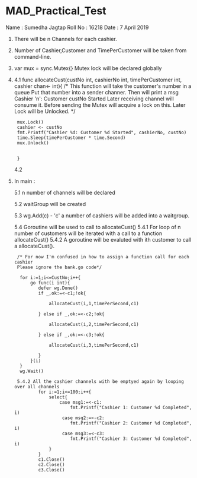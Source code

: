 # MAD_Practical_Test
Name : Sumedha Jagtap
Roll No : 16218
Date : 7 April 2019


1. There will be n Channels for each cashier.

2. Number of Cashier,Customer and TimePerCustomer will be taken from command-line.

3. var mux = sync.Mutex{} 
   Mutex lock will be declared globally

4. 
    4.1
        func allocateCust(custNo int, cashierNo int, timePerCustomer int, cashier chan<- int){
        /*
        This function will take the customer's number in a queue
        Put that number into a sender channer.
        Then will print a msg Cashier 'n': Customer custNo  Started
        Later receiving channel will consume it.
        Before sending the Mutex will acquire a lock on this.
        Later Lock will be Unlocked.
        */

        mux.Lock()
        cashier <- custNo
        fmt.Printf("Cashier %d: Customer %d Started", cashierNo, custNo)
        time.Sleep(timePerCustomer * time.Second)
        mux.Unlock()
        
        
        }
    4.2



5. In main :

    5.1  n number of channels will be declared
   
    5.2  waitGroup will be created
    
    5.3  wg.Add(c)
            - 'c' a number of cashiers will be added into a waitgroup.
    
    5.4 Goroutine will be used to call to allocateCust()
       5.4.1  For loop of n number of customers will be iterated with a call to a function
              allocateCust()
       5.4.2  A goroutine will be evaluted with ith customer to call a allocateCust(). 

        /* For now I'm confused in how to assign a function call for each cashier 
        Please ignore the bank.go code*/
        
         for i:=1;i<=CustNo;i++{
             go func(i int){
                defer wg.Done()
                if _,ok:=<-c1;!ok{
                
                    allocateCust(i,1,timePerSecond,c1)
                
                } else if _,ok:=<-c2;!ok{
                
                    allocateCust(i,2,timePerSecond,c1)
                
                } else if _,ok:=<-c3;!ok{
                
                    allocateCust(i,3,timePerSecond,c1)
                
                } 
             }(i)
         }
         wg.Wait()

        5.4.2 All the cashier channels with be emptyed again by looping over all channels
                for i:=1;i<=100;i++{
                    select{
                        case msg1:=<-c1:
                            fmt.Printf("Cashier 1: Customer %d Completed", i)
                         case msg2:=<-c2:
                            fmt.Printf("Cashier 2: Customer %d Completed", i)
                         case msg3:=<-c3:
                            fmt.Printf("Cashier 3: Customer %d Completed", i)
                    }
                }
                c1.Close()
                c2.Close()
                c3.Close()